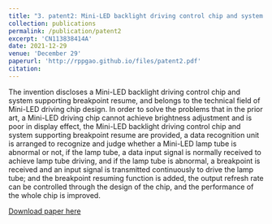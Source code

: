 ```yaml
---
title: "3. patent2: Mini-LED backlight driving control chip and system supporting breakpoint resume"
collection: publications
permalink: /publication/patent2
excerpt: 'CN113838414A'
date: 2021-12-29
venue: 'December 29'
paperurl: 'http://rppgao.github.io/files/patent2.pdf'
citation: 
---
```

The invention discloses a Mini-LED backlight driving control chip and system supporting breakpoint resume, and belongs to the technical field of Mini-LED driving chip design. In order to solve the problems that in the prior art, a Mini-LED driving chip cannot achieve brightness adjustment and is poor in display effect, the Mini-LED backlight driving control chip and system supporting breakpoint resume are provided, a data recognition unit is arranged to recognize and judge whether a Mini-LED lamp tube is abnormal or not, if the lamp tube, a data input signal is normally received to achieve lamp tube driving, and if the lamp tube is abnormal, a breakpoint is received and an input signal is transmitted continuously to drive the lamp tube; and the breakpoint resuming function is added, the output refresh rate can be controlled through the design of the chip, and the performance of the whole chip is improved.

[Download paper here](http://rppgao.github.io/files/patent2.pdf)

